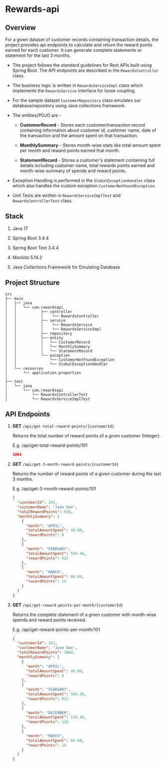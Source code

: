 # Rewards-api

## Overview

For a given dataset of customer records containing transaction details, the project provides api endpoints to calculate and return the reward points earned for each customer. It can generate complete statements or statement for the last 3 months.

- The project follows the standard guidelines for Rest APIs built using Spring Boot. The API endpoints are described in the `RewardsController` class.

- The business logic is written in `RewardsServiceImpl` class which implements the `RewardsService` interface for loose coupling.

- For the sample dataset `CustomerRepository` class emulates our database/repository using Java collections framework.

- The entities/POJO are - 
  
  - **CustomerRecord** - Stores each customer/transaction record containing information about customer id, customer name, date of the transaction and the amount spent on that transaction.
  
  - **MonthlySummary** - Stores month-wise stats like total amount spent per month and reward points earned that month.
  
  - **StatementRecord** - Stores a customer's statement containing full details including customer name, total rewards points earned and month-wise summary of spends and reward points.

- Exception Handling is performed in the `GlobalExceptionHandler` class which also handles the custom exception `CustomerNotFoundException`.

- Unit Tests are written in `RewardsServiceImplTest` and `RewardsControllerTest` class.

## Stack

1. Java 17

2. Spring Boot 3.4.4

3. Spring Boot Test 3.4.4

4. Mockito 5.14.2

5. Java Collections Framework for Emulating Database

## Project Structure
```pre
src
├── main
│   ├── java
│   │   └── com.rewardsapi
│   │           ├── controller
│   │           │    └── RewardsController        
│   │           ├── service           
│   │           │    └── RewardsService
│   │           │    └── RewardsServiceImpl
│   │           ├── repository 
│   │           ├── entity  
│   │           │   └── CustomerRecord
│   │           │   └── MonthlySummary
│   │           │   └── StatementRecord
│   │           └── exception          
│   │               └── CustomerNotFoundException
│   │               └── GlobalExceptionHandler
│   └── resources
│       └── application.properties
│
├── test
│   └── java
│       └── com.rewardsapi
│           └── RewardsControllerTest
│           └── RewardsServiceImplTest
```

## API Endpoints

1. **GET** `/api/get-total-reward-points/{customerId}`
   
   Returns the total number of reward points of a given customer (Integer).
   
   E.g. /api/get-total-reward-points/101
   
   ```json
   1064
   ```

2. **GET** `/api/get-3-month-reward-points/{customerId}`
   
   Returns the number of reward points of a given customer during the last 3 months.
   
   E.g. /api/get-3-month-reward-points/101
   
   ```json
   {
     "customerId": 101,
     "customerName": "Jane Doe",
     "totalRewardPoints": 936,
     "monthlySummary": [
       {
         "month": "APRIL",
         "totalAmountSpent": 49.99,
         "rewardPoints": 0
       },
       {
         "month": "FEBRUARY",
         "totalAmountSpent": 594.48,
         "rewardPoints": 922
       },
       {
         "month": "MARCH",
         "totalAmountSpent": 64.99,
         "rewardPoints": 14
       }
     ]
   }
   ```

3. **GET** `/api/get-reward-points-per-month/{customerId}`
   
   Returns the complete statement of a given customer with month-wise spends and reward points received.
   
   E.g. /api/get-reward-points-per-month/101
   
   ```json
   {
     "customerId": 101,
     "customerName": "Jane Doe",
     "totalRewardPoints": 1064,
     "monthlySummary": [
       {
         "month": "APRIL",
         "totalAmountSpent": 49.99,
         "rewardPoints": 0
       },
       {
         "month": "FEBRUARY",
         "totalAmountSpent": 594.48,
         "rewardPoints": 922
       },
       {
         "month": "DECEMBER",
         "totalAmountSpent": 139.49,
         "rewardPoints": 128
       },
       {
         "month": "MARCH",
         "totalAmountSpent": 64.99,
         "rewardPoints": 14
       }
     ]
   }
   ```
